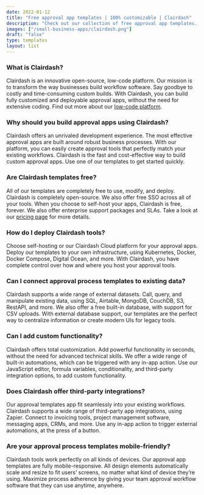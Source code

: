 ```yaml
---
date: 2022-01-12
title: "Free approval app templates | 100% customizable | Clairdash"
description: "Check out our collection of free approval app templates. You can fully customize for free and self-host on your own infrastructure."
images: ["/small-business-apps/clairdash.png"]
draft: "false"
type: templates
layout: list
---
```




### What is Clairdash?
Clairdash is an innovative open-source, low-code platform. Our mission is to transform the way businesses build workflow software. Say goodbye to costly and time-consuming custom builds. With Clairdash, you can build fully customized and deployable approval apps, without the need for extensive coding. Find out more about our [low-code platform](/).


### Why should you build approval apps using Clairdash?
Clairdash offers an unrivaled development experience. The most effective approval apps are built around robust business processes. With our platform, you can easily create approval tools that perfectly match your existing workflows. Clairdash is the fast and cost-effective way to build custom approval apps. Use one of our templates to get started quickly.


### Are Clairdash templates free?
All of our templates are completely free to use, modify, and deploy. Clairdash is completely open-source. We also offer free SSO across all of your tools. When you choose to self-host your apps, Clairdash is free, forever. We also offer enterprise support packages and SLAs. Take a look at our [pricing page](/pricing) for more details.

### How do I deploy Clairdash tools?
Choose self-hosting or our Clairdash Cloud platform for your approval apps. Deploy our templates to your own infrastructure, using Kubernetes, Docker, Docker Compose, Digital Ocean, and more. With Clairdash, you have complete control over how and where you host your approval tools.

### Can I connect approval process templates to existing data?
Clairdash supports a wide range of external datasets. Call, query, and manipulate existing data, using SQL, Airtable, MongoDB, CouchDB, S3, RestAPI, and more. We also offer a free built-in database, with support for CSV uploads. With external database support, our templates are the perfect way to centralize information or create modern UIs for legacy tools.

### Can I add custom functionality?
Clairdash offers total customization. Add powerful functionality in seconds, without the need for advanced technical skills. We offer a wide range of built-in automations, which can be triggered with any in-app action. Use our JavaScript editor, formula variables, conditionality, and third-party integration options, to add custom functionality.

### Does Clairdash offer third-party integrations?
Our approval templates app fit seamlessly into your existing workflows. Clairdash supports a wide range of third-party app integrations, using Zapier. Connect to invoicing tools, project management software, messaging apps, CRMs, and more. Use any in-app action to trigger external automations, at the press of a button.

### Are your approval process templates mobile-friendly?
Clairdash tools work perfectly on all kinds of devices. Our approval app templates are fully mobile-responsive. All design elements automatically scale and resize to fit users’ screens, no matter what kind of device they’re using. Maximize process adherence by giving your team approval workflow software that they can use anytime, anywhere.
